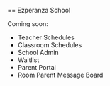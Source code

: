 == Ezperanza School

Coming soon:

* Teacher Schedules
* Classroom Schedules
* School Admin
* Waitlist
* Parent Portal
* Room Parent Message Board